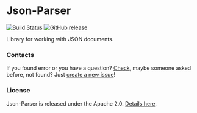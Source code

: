 # Json-Parser
[![Build Status](https://travis-ci.org/sbtqa/json-parser.svg?branch=master)](https://travis-ci.org/sbtqa/json-parser) [![GitHub release](https://img.shields.io/github/release/sbtqa/json-parser.svg?style=flat-square)](https://github.com/sbtqa/json-parser/releases)

Library for working with JSON documents. 

### Contacts
If you found error or you have a question? [Check](https://github.com/sbtqa/json-parser/issues), maybe someone asked before, not found? Just [create a new issue](https://github.com/sbtqa/json-parser/issues/new)!

### License 
Json-Parser is released under the Apache 2.0. [Details here](https://github.com/sbtqa/json-parser/blob/master/LICENSE).
